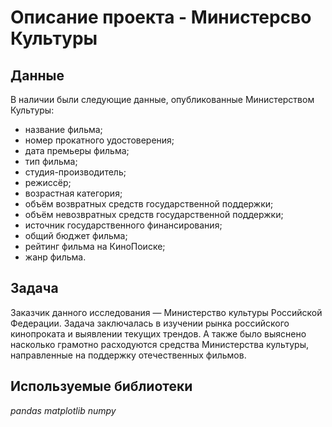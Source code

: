# Описание проекта - Министерсво Культуры


## Данные

В наличии были следующие данные, опубликованные Министерством Культуры:
- название фильма;
- номер прокатного удостоверения;
- дата премьеры фильма;
- тип фильма;
- студия-производитель;
- режиссёр;
- возрастная категория;
- объём возвратных средств государственной поддержки;
- объём невозвратных средств государственной поддержки;
- источник государственного финансирования;
- общий бюджет фильма;
- рейтинг фильма на КиноПоиске;
- жанр фильма.

## Задача

Заказчик данного исследования — Министерство культуры Российской Федерации. 
Задача заключалась в изучении рынка российского кинопроката и выявлении текущих трендов. А также было выяснено  насколько грамотно расходуются средства Министерства культуры, направленные на поддержку отечественных фильмов. 

## Используемые библиотеки
*pandas*
*matplotlib*
*numpy*
